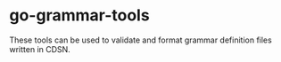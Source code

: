 # go-grammar-tools
These tools can be used to validate and format grammar definition files written in CDSN.
